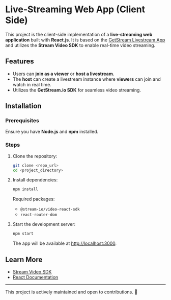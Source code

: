 # Live-Streaming Web App (Client Side)

This project is the client-side implementation of a **live-streaming web application** built with **React.js**. It is based on the [GetStream Livestream App](https://github.com/GetStream/stream-video-js/tree/main/sample-apps/react/livestream-app) and utilizes the **Stream Video SDK** to enable real-time video streaming.

## Features
- Users can **join as a viewer** or **host a livestream**.
- The **host** can create a livestream instance where **viewers** can join and watch in real time.
- Utilizes the **GetStream.io SDK** for seamless video streaming.

## Installation
### Prerequisites
Ensure you have **Node.js** and **npm** installed.

### Steps
1. Clone the repository:
   ```sh
   git clone <repo_url>
   cd <project_directory>
   ```
2. Install dependencies:
   ```sh
   npm install
   ```
   Required packages:
   - `@stream-io/video-react-sdk`
   - `react-router-dom`

3. Start the development server:
   ```sh
   npm start
   ```
   The app will be available at [http://localhost:3000](http://localhost:3000).




## Learn More
- [Stream Video SDK](https://getstream.io/video/)
- [React Documentation](https://reactjs.org/)

---
This project is actively maintained and open to contributions. 🚀
